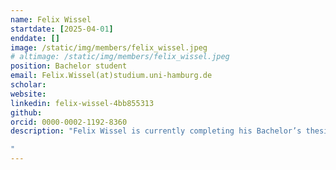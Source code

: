 ```yaml
---
name: Felix Wissel
startdate: [2025-04-01]
enddate: []
image: /static/img/members/felix_wissel.jpeg
# altimage: /static/img/members/felix_wissel.jpeg
position: Bachelor student
email: Felix.Wissel(at)studium.uni-hamburg.de
scholar:
website:
linkedin: felix-wissel-4bb855313
github:
orcid: 0000-0002-1192-8360
description: "Felix Wissel is currently completing his Bachelor’s thesis in Business Informatics at the University of Hamburg. His research focuses on applying machine learning techniques to predict protein-protein binding sites.

"
---
```

